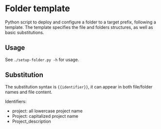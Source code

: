 # Folder template

Python script to deploy and configure a folder to a target prefix, following a template.
The template specifies the file and folders structures, as well as basic substitutions.

## Usage

See `./setup-folder.py -h` for usage.

## Substitution

The substitution syntax is `{{identifier}}`,
it can appear in both file/folder names and file content.

Identifiers:

* project: all lowercase project name
* Project: capitalized project name
* Project_description
